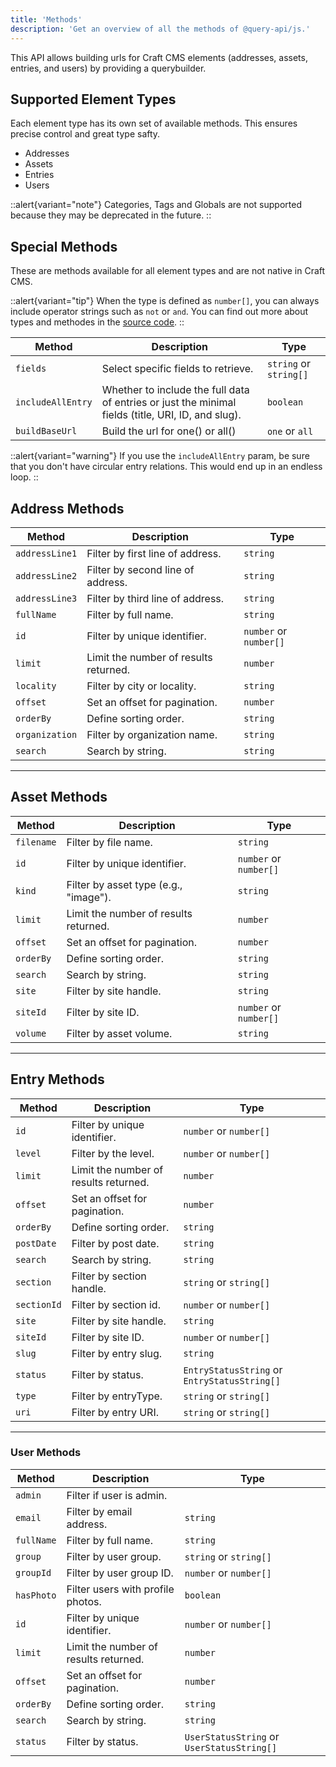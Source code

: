 ```yaml
---
title: 'Methods'
description: 'Get an overview of all the methods of @query-api/js.'
---
```


This API allows building urls for Craft CMS elements (addresses, assets, entries, and users) by providing a querybuilder.

## Supported Element Types

Each element type has its own set of available methods. This ensures precise control and great type safty.

- Addresses
- Assets
- Entries
- Users

::alert{variant="note"}
  Categories, Tags and Globals are not supported because they may be deprecated in the future.
::

## Special Methods

These are methods available for all element types and are not native in Craft CMS.

::alert{variant="tip"}
  When the type is defined as `number[]`, you can always include operator strings such as `not` or `and`. You can find out more about types and methodes in the [source code](https://github.com/samuelreichor/query-api/blob/main/packages/js/src/index.ts). 
::

| Method         | Description                                | Type                |
|----------------|--------------------------------------------|---------------------|
| `fields`       | Select specific fields to retrieve.        | `string` or `string[]` |
| `includeAllEntry` | Whether to include the full data of entries or just the minimal fields (title, URI, ID, and slug). | `boolean` |
| `buildBaseUrl` | Build the url for one() or all()           | `one` or `all` |

::alert{variant="warning"}
If you use the `includeAllEntry` param, be sure that you don't have circular entry relations. This would end up in an endless loop.
::

## Address Methods

| Method         | Description                                | Type                |
|----------------|--------------------------------------------|---------------------|
| `addressLine1` | Filter by first line of address.           | `string`           |
| `addressLine2` | Filter by second line of address.          | `string`           |
| `addressLine3` | Filter by third line of address.           | `string`           |
| `fullName`     | Filter by full name.                       | `string`           |
| `id`           | Filter by unique identifier.               | `number` or `number[]`|
| `limit`        | Limit the number of results returned.      | `number`           |
| `locality`     | Filter by city or locality.                | `string`           |
| `offset`       | Set an offset for pagination.              | `number`           |
| `orderBy`      | Define sorting order.                      | `string`           |
| `organization` | Filter by organization name.               | `string`           |
| `search`       | Search by string.                          | `string`           |

---

## Asset Methods

| Method         | Description                                | Type                |
|----------------|--------------------------------------------|---------------------|
| `filename`     | Filter by file name.                       | `string`           |
| `id`           | Filter by unique identifier.               | `number` or `number[]`|
| `kind`         | Filter by asset type (e.g., "image").      | `string`           |
| `limit`        | Limit the number of results returned.      | `number`           |
| `offset`       | Set an offset for pagination.              | `number`           |
| `orderBy`      | Define sorting order.                      | `string`           |
| `search`       | Search by string.                          | `string`           |
| `site`         | Filter by site handle.                     | `string`           |
| `siteId`       | Filter by site ID.                         | `number` or `number[]` |
| `volume`       | Filter by asset volume.                    | `string`           |

---

## Entry Methods

| Method         | Description                                | Type                |
|----------------|--------------------------------------------|---------------------|
| `id`           | Filter by unique identifier.               | `number` or `number[]`|
| `level`        | Filter by the level.                       | `number` or `number[]`|
| `limit`        | Limit the number of results returned.      | `number`           |
| `offset`       | Set an offset for pagination.              | `number`           |
| `orderBy`      | Define sorting order.                      | `string`           |
| `postDate`     | Filter by post date.                       | `string`           |
| `search`       | Search by string.                          | `string`           |
| `section`      | Filter by section handle.                  | `string` or `string[]`|
| `sectionId`    | Filter by section id.                      | `number` or `number[]`|
| `site`         | Filter by site handle.                     | `string`           |
| `siteId`       | Filter by site ID.                         | `number` or `number[]`|
| `slug`         | Filter by entry slug.                      | `string`           |
| `status`       | Filter by status.                          | `EntryStatusString` or `EntryStatusString[]`|
| `type`         | Filter by entryType.                       | `string` or `string[]`           |
| `uri`          | Filter by entry URI.                       | `string` or `string[]` |

---

### User Methods

| Method         | Description                                | Type                |
|----------------|--------------------------------------------|---------------------|
| `admin`        | Filter if user is admin.                   |                    |
| `email`        | Filter by email address.                   | `string`           |
| `fullName`     | Filter by full name.                       | `string`           |
| `group`        | Filter by user group.                      | `string` or `string[]`|
| `groupId`      | Filter by user group ID.                   | `number` or `number[]`|
| `hasPhoto`     | Filter users with profile photos.          | `boolean`          |
| `id`           | Filter by unique identifier.               | `number` or `number[]`|
| `limit`        | Limit the number of results returned.      | `number`           |
| `offset`       | Set an offset for pagination.              | `number`           |
| `orderBy`      | Define sorting order.                      | `string`           |
| `search`       | Search by string.                          | `string`           |
| `status`       | Filter by status.                          | `UserStatusString` or `UserStatusString[]` |
